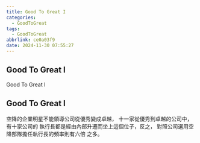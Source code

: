 ```yaml
---
title: Good To Great I
categories:
  - GoodToGreat
tags:
  - GoodToGreat
abbrlink: ce0a03f9
date: 2024-11-30 07:55:27
---
```

Good To Great I
-----------------------------------------------------------------------------------------------
<!--more-->
Good To Great I

Good To Great I
-----------------------------------------------------------------------------------------------
空降的企業明星不能領導公司從優秀變成卓越，
十一家從優秀到卓越的公司中，有十家公司的
執行長都是經由內部升遷而坐上這個位子，反之，
對照公司選用空降部隊擔任執行長的頻率則有六倍
之多。